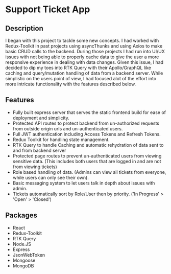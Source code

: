 # Support Ticket App

## Description
I began with this project to tackle some new concepts. I had worked with Redux-Toolkit in past projects using asyncThunks and using Axios to make basic CRUD calls to the backend. During those projects I had run into UI/UX issues with not being able to properly cache data to give the user a more responsive experience in dealing with data changes. Given this issue, I had decided to dip my toes into RTK Query with their Apollo/GraphQL like caching and query/mutation handling of data from a backend server. While simplistic on the users point of view, I had focused alot of the effort into more intricate functionality with the features described below.

## Features
- Fully built express server that serves the static frontend build for ease of deployment and simplicity.
- Protected API routes to protect backend from un-authorized requests from outside origin urls and un-authenticated users.
- Full JWT authentication including Access Tokens and Refresh Tokens.
- Redux Toolkit for handling state management.
- RTK Query to handle Caching and automatic rehydration of data sent to and from backend server
- Protected page routes to prevent un-authenticated users from viewing sensitive data. (This includes both users that are logged in and are not from viewing tickets)
- Role based handling of data. (Admins can view all tickets from everyone, while users can only see their own). 
- Basic messaging system to let users talk in depth about issues with admin. 
- Tickets automatically sort by Role/User then by priority. ('In Progress' > 'Open' > 'Closed')

## Packages 
- React
- Redux-Toolkit
- RTK Query
- Node.JS
- Express
- JsonWebToken
- Mongoose
- MongoDB